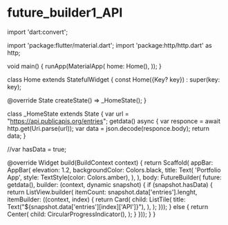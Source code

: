 # future_builder1_API
import 'dart:convert';

import 'package:flutter/material.dart';
import 'package:http/http.dart' as http;

void main() {
  runApp(MaterialApp(
    home: Home(),
  ));
}

class Home extends StatefulWidget {
  const Home({Key? key}) : super(key: key);

  @override
  State<Home> createState() => _HomeState();
}

class _HomeState extends State<Home> {
  var url = "https://api.publicapis.org/entries";
  getdata() async {
    var responce = await http.get(Uri.parse(url));
    var data = json.decode(responce.body);
    return data;
  }

  //var hasData = true;

  @override
  Widget build(BuildContext context) {
    return Scaffold(
        appBar: AppBar(
          elevation: 1.2,
          backgroundColor: Colors.black,
          title: Text(
            'Portfolio App',
            style: TextStyle(color: Colors.amber),
          ),
        ),
        body: FutureBuilder(
            future: getdata(),
            builder: (context, dynamic snapshot) {
              if (snapshot.hasData) {
                return ListView.builder(
                    itemCount: snapshot.data['entries'].lenght,
                    itemBuilder: ((context, index) {
                      return Card(
                        child: ListTile(
                          title: Text("${snapshot.data['entries'][index]['API']}"),
                        ),
                      );
                    }));
              } else {
                return Center(
                  child: CircularProgressIndicator(),
                );
              }
            }));
  }
}
